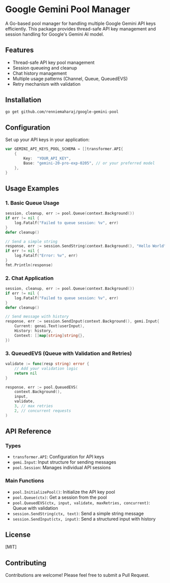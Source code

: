 # Google Gemini Pool Manager

A Go-based pool manager for handling multiple Google Gemini API keys efficiently. This package provides thread-safe API key management and session handling for Google's Gemini AI model.

## Features

- Thread-safe API key pool management
- Session queueing and cleanup
- Chat history management
- Multiple usage patterns (Channel, Queue, QueuedEVS)
- Retry mechanism with validation

## Installation

```bash
go get github.com/renniemaharaj/google-gemini-pool
```

## Configuration

Set up your API keys in your application:

```go
var GEMINI_API_KEYS_POOL_SCHEMA = []transformer.API{
    {
        Key:  "YOUR_API_KEY",
        Base: "gemini-20-pro-exp-0205", // or your preferred model
    },
}
```

## Usage Examples

### 1. Basic Queue Usage

```go
session, cleanup, err := pool.Queue(context.Background())
if err != nil {
    log.Fatalf("Failed to queue session: %v", err)
}
defer cleanup()

// Send a simple string
response, err := session.SendString(context.Background(), "Hello World")
if err != nil {
    log.Fatalf("Error: %v", err)
}
fmt.Println(response)
```

### 2. Chat Application

```go
session, cleanup, err := pool.Queue(context.Background())
if err != nil {
    log.Fatalf("Failed to queue session: %v", err)
}
defer cleanup()

// Send message with history
response, err := session.SendInput(context.Background(), gemi.Input{
    Current: genai.Text(userInput),
    History: history,
    Context: []map[string]string{},
})
```

### 3. QueuedEVS (Queue with Validation and Retries)

```go
validate := func(resp string) error {
    // Add your validation logic
    return nil
}

response, err := pool.QueuedEVS(
    context.Background(),
    input,
    validate,
    3, // max retries
    2, // concurrent requests
)
```

## API Reference

### Types

- `transformer.API`: Configuration for API keys
- `gemi.Input`: Input structure for sending messages
- `pool.Session`: Manages individual API sessions

### Main Functions

- `pool.InitializePool()`: Initialize the API key pool
- `pool.Queue(ctx)`: Get a session from the pool
- `pool.QueuedEVS(ctx, input, validate, maxRetries, concurrent)`: Queue with validation
- `session.SendString(ctx, text)`: Send a simple string message
- `session.SendInput(ctx, input)`: Send a structured input with history

## License

[MIT]

## Contributing

Contributions are welcome! Please feel free to submit a Pull Request.
